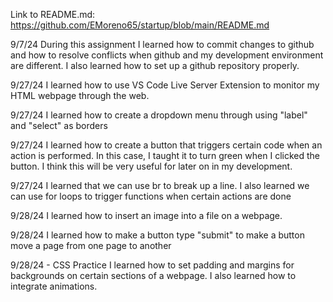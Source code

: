 Link to README.md: https://github.com/EMoreno65/startup/blob/main/README.md

9/7/24
During this assignment I learned how to commit changes to github and how to resolve conflicts when github and my development environment are different. 
I also learned how to set up a github repository properly.

9/27/24
I learned how to use VS Code Live Server Extension to monitor my HTML webpage through the web.

9/27/24
I learned how to create a dropdown menu through using "label" and "select" as borders

9/27/24
I learned how to create a button that triggers certain code when an action is performed. In this case, I taught it to turn green when I clicked the button. I think this will be very useful for later on in my development. 

9/27/24 
I learned that we can use br to break up a line. I also learned we can use for loops to trigger functions when certain actions are done

9/28/24
I learned how to insert an image into a file on a webpage.

9/28/24 
I learned how to make a button type "submit" to make a button move a page from one page to another

9/28/24 - CSS Practice
I learned how to set padding and margins for backgrounds on certain sections of a webpage. I also learned how to integrate animations. 